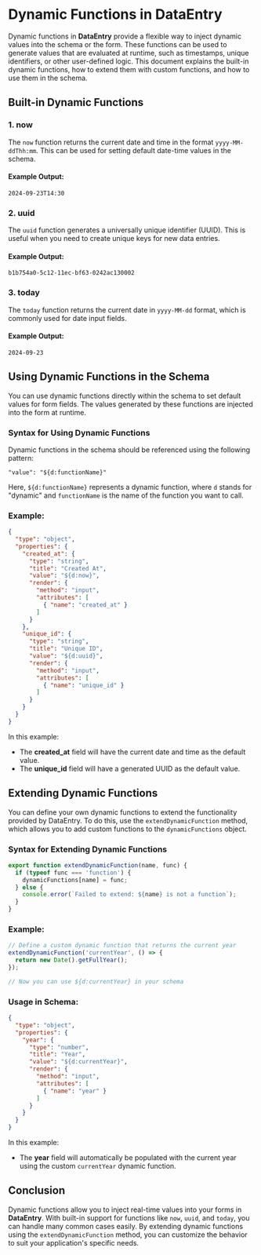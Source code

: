 
# Dynamic Functions in DataEntry

Dynamic functions in **DataEntry** provide a flexible way to inject dynamic values into the schema or the form. These functions can be used to generate values that are evaluated at runtime, such as timestamps, unique identifiers, or other user-defined logic. This document explains the built-in dynamic functions, how to extend them with custom functions, and how to use them in the schema.

## Built-in Dynamic Functions

### 1. **now**

The `now` function returns the current date and time in the format `yyyy-MM-ddThh:mm`. This can be used for setting default date-time values in the schema.

#### Example Output:
```
2024-09-23T14:30
```

### 2. **uuid**

The `uuid` function generates a universally unique identifier (UUID). This is useful when you need to create unique keys for new data entries.

#### Example Output:
```
b1b754a0-5c12-11ec-bf63-0242ac130002
```

### 3. **today**

The `today` function returns the current date in `yyyy-MM-dd` format, which is commonly used for date input fields.

#### Example Output:
```
2024-09-23
```

## Using Dynamic Functions in the Schema

You can use dynamic functions directly within the schema to set default values for form fields. The values generated by these functions are injected into the form at runtime.

### Syntax for Using Dynamic Functions

Dynamic functions in the schema should be referenced using the following pattern:

```
"value": "${d:functionName}"
```

Here, `${d:functionName}` represents a dynamic function, where `d` stands for "dynamic" and `functionName` is the name of the function you want to call.

### Example:

```json
{
  "type": "object",
  "properties": {
    "created_at": {
      "type": "string",
      "title": "Created At",
      "value": "${d:now}",
      "render": {
        "method": "input",
        "attributes": [
          { "name": "created_at" }
        ]
      }
    },
    "unique_id": {
      "type": "string",
      "title": "Unique ID",
      "value": "${d:uuid}",
      "render": {
        "method": "input",
        "attributes": [
          { "name": "unique_id" }
        ]
      }
    }
  }
}
```

In this example:
- The **created_at** field will have the current date and time as the default value.
- The **unique_id** field will have a generated UUID as the default value.

## Extending Dynamic Functions

You can define your own dynamic functions to extend the functionality provided by DataEntry. To do this, use the `extendDynamicFunction` method, which allows you to add custom functions to the `dynamicFunctions` object.

### Syntax for Extending Dynamic Functions

```javascript
export function extendDynamicFunction(name, func) {
  if (typeof func === 'function') {
    dynamicFunctions[name] = func;
  } else {
    console.error(`Failed to extend: ${name} is not a function`);
  }
}
```

### Example:

```javascript
// Define a custom dynamic function that returns the current year
extendDynamicFunction('currentYear', () => {
  return new Date().getFullYear();
});

// Now you can use ${d:currentYear} in your schema
```

### Usage in Schema:

```json
{
  "type": "object",
  "properties": {
    "year": {
      "type": "number",
      "title": "Year",
      "value": "${d:currentYear}",
      "render": {
        "method": "input",
        "attributes": [
          { "name": "year" }
        ]
      }
    }
  }
}
```

In this example:
- The **year** field will automatically be populated with the current year using the custom `currentYear` dynamic function.

## Conclusion

Dynamic functions allow you to inject real-time values into your forms in **DataEntry**. With built-in support for functions like `now`, `uuid`, and `today`, you can handle many common cases easily. By extending dynamic functions using the `extendDynamicFunction` method, you can customize the behavior to suit your application's specific needs.
